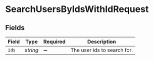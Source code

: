 # SearchUsersByIdsWithIdRequest


## Fields

| Field                       | Type                        | Required                    | Description                 |
| --------------------------- | --------------------------- | --------------------------- | --------------------------- |
| `ids`                       | *string*                    | :heavy_minus_sign:          | The user ids to search for. |